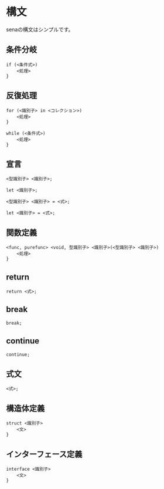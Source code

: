 # 構文

senaの構文はシンプルです。

## 条件分岐

```sena
if (<条件式>)
    <処理>
}
```

## 反復処理

```sena
for (<識別子> in <コレクション>)
    <処理>
}
```

```sena
while (<条件式>)
    <処理>
}
```

## 宣言

```sena
<型識別子> <識別子>;
```

```sena
let <識別子>;
```

```sena
<型識別子> <識別子> = <式>;
```

```sena
let <識別子> = <式>;
```

## 関数定義

```sena
<func, purefunc> <void, 型識別子> <識別子>(<型識別子> <識別子>)
    <処理>
}
```

## return

```sena
return <式>;
```

## break

```sena
break;
```

## continue

```sena
continue;
```

## 式文

```sena
<式>;
```

## 構造体定義

```sena
struct <識別子>
    <文>
}
```

## インターフェース定義

```sena
interface <識別子>
    <文>
}
```
